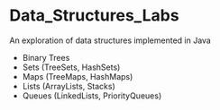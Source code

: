 # Data_Structures_Labs
An exploration of data structures implemented in Java
* Binary Trees
* Sets (TreeSets, HashSets)
* Maps (TreeMaps, HashMaps)
* Lists (ArrayLists, Stacks)
* Queues (LinkedLists, PriorityQueues)
